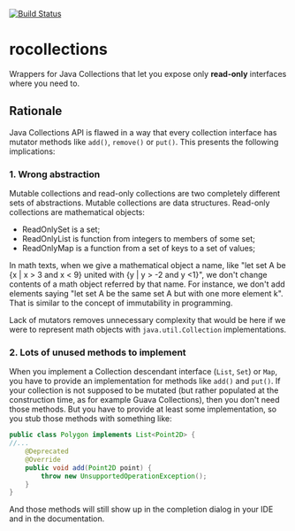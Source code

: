 [![Build Status](https://travis-ci.org/Suseika/rocollections.svg?branch=master)](https://travis-ci.org/Suseika/rocollections)

# rocollections

Wrappers for Java Collections that let you expose only <b>read-only</b> 
interfaces where you need to.

## Rationale

Java Collections API is flawed in a way that every collection interface has 
mutator methods like `add()`, `remove()` or `put()`. This presents the following 
implications:

### 1. Wrong abstraction

Mutable collections and read-only collections are two completely different sets 
of abstractions. Mutable collections are data structures. Read-only collections 
are mathematical objects: 

- ReadOnlySet is a set;
- ReadOnlyList is function from integers to members of some set;
- ReadOnlyMap is a function from a set of keys to a set of values;

In math texts, when we give a mathematical object a name, like "let set A be 
{x | x > 3 and x < 9} united with {y | y > -2 and y <1}", we don't change 
contents of a math object referred by that name. For instance, we don't add 
elements saying "let set A be the same set A but with one more element k". That 
is similar to the concept of immutability in programming.

Lack of mutators removes unnecessary complexity that would be here if we were to
represent math objects with `java.util.Collection` implementations.

### 2. Lots of unused methods to implement

When you implement a Collection descendant interface (`List`, `Set`) or `Map`, 
you have to provide an implementation for methods like `add()` and `put()`. If 
your collection is not supposed to be mutated (but rather populated at the 
construction time, as for example Guava Collections), then you don't need those 
methods. But you have to provide at least some implementation, so you stub those 
methods with something like:

```java
public class Polygon implements List<Point2D> {
//...
    @Deprecated
    @Override
    public void add(Point2D point) {
        throw new UnsupportedOperationException();
    }
}
```

And those methods will still show up in the completion dialog in your IDE and in
the documentation.

